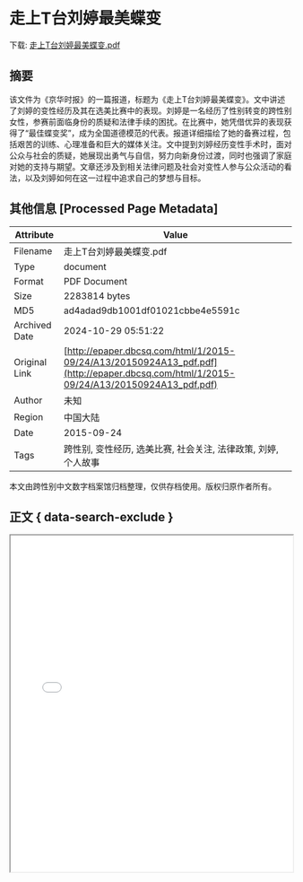 # 走上T台刘婷最美蝶变

<!-- tcd_download_link -->
下载: <a href="../走上T台刘婷最美蝶变.pdf" download>走上T台刘婷最美蝶变.pdf</a>
<!-- tcd_download_link_end -->

## 摘要

<!-- tcd_abstract -->
该文件为《京华时报》的一篇报道，标题为《走上T台刘婷最美蝶变》。文中讲述了刘婷的变性经历及其在选美比赛中的表现。刘婷是一名经历了性别转变的跨性别女性，参赛前面临身份的质疑和法律手续的困扰。在比赛中，她凭借优异的表现获得了“最佳蝶变奖”，成为全国道德模范的代表。报道详细描绘了她的备赛过程，包括艰苦的训练、心理准备和巨大的媒体关注。文中提到刘婷经历变性手术时，面对公众与社会的质疑，她展现出勇气与自信，努力向新身份过渡，同时也强调了家庭对她的支持与期望。文章还涉及到相关法律问题及社会对变性人参与公众活动的看法，以及刘婷如何在这一过程中追求自己的梦想与目标。

<!-- tcd_abstract_end -->

## 其他信息 [Processed Page Metadata]

| Attribute       | Value                                  |
|-----------------|----------------------------------------|
| Filename        | 走上T台刘婷最美蝶变.pdf                             |
| Type            | document                                 |
| Format          | PDF Document                               |
| Size            | 2283814 bytes                           |
| MD5             | ad4adad9db1001df01021cbbe4e5591c                                  |
| Archived Date   | 2024-10-29 05:51:22                             |
| Original Link   | [http://epaper.dbcsq.com/html/1/2015-09/24/A13/20150924A13_pdf.pdf](http://epaper.dbcsq.com/html/1/2015-09/24/A13/20150924A13_pdf.pdf)                         |
| Author          | 未知                               |
| Region          | 中国大陆                               |
| Date            | 2015-09-24                                 |
| Tags            | 跨性别, 变性经历, 选美比赛, 社会关注, 法律政策, 刘婷, 个人故事                                 |

本文由跨性别中文数字档案馆归档整理，仅供存档使用。版权归原作者所有。


## 正文 { data-search-exclude }

<!-- tcd_main_text -->
<iframe src="../走上T台刘婷最美蝶变.pdf" width="100%" height="600px">
    <p>无法显示PDF，请下载查看。</p>
</iframe>
<!-- tcd_main_text_end -->

